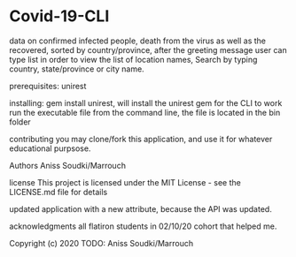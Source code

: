 # Covid-19-CLI
data on confirmed infected people, death from the virus as 
well as the recovered, sorted by country/province, 
after the greeting message
user can type list in order to view the list of location names,
Search by typing country, state/province or city name.

prerequisites:
unirest

installing:
gem install unirest, will install the unirest gem for the CLI to work
run the executable file from the command line, the file is located 
in the bin folder

contributing
you may clone/fork this application, and use it for whatever educational purpsose.

Authors
Aniss Soudki/Marrouch 

license
This project is licensed under the MIT License - see the LICENSE.md file for details

updated application with a new attribute, because the API was updated.

acknowledgments
all flatiron students in 02/10/20 cohort that helped me.



Copyright (c) 2020 TODO: Aniss Soudki/Marrouch
